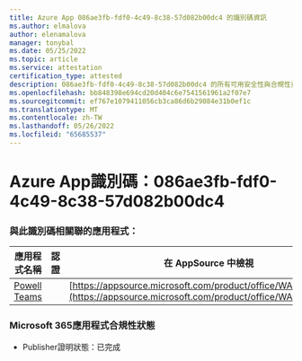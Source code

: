 ```yaml
---
title: Azure App 086ae3fb-fdf0-4c49-8c38-57d082b00dc4 的識別碼資訊
ms.author: elmalova
author: elenamalova
manager: tonybal
ms.date: 05/25/2022
ms.topic: article
ms.service: attestation
certification_type: attested
description: 086ae3fb-fdf0-4c49-8c38-57d082b00dc4 的所有可用安全性與合規性資訊。
ms.openlocfilehash: bb848398e694cd20d404c6e7541561961a2f07e7
ms.sourcegitcommit: ef767e1079411056cb3ca86d6b29084e31b0ef1c
ms.translationtype: MT
ms.contentlocale: zh-TW
ms.lasthandoff: 05/26/2022
ms.locfileid: "65685537"
---
```

# <a name="azure-app-id-086ae3fb-fdf0-4c49-8c38-57d082b00dc4"></a>Azure App識別碼：086ae3fb-fdf0-4c49-8c38-57d082b00dc4


### <a name="apps-associated-with-this-id"></a>與此識別碼相關聯的應用程式：
| **應用程式名稱** | **認證** | **在 AppSource 中檢視** |
|--------------|---------------|-----------------------|
| [Powell Teams](../forward/WA200001585.md) |  | [https://appsource.microsoft.com/product/office/WA200001585](https://appsource.microsoft.com/product/office/WA200001585) |

### <a name="microsoft-365-app-compliance-status"></a>Microsoft 365應用程式合規性狀態
- Publisher證明狀態：已完成
